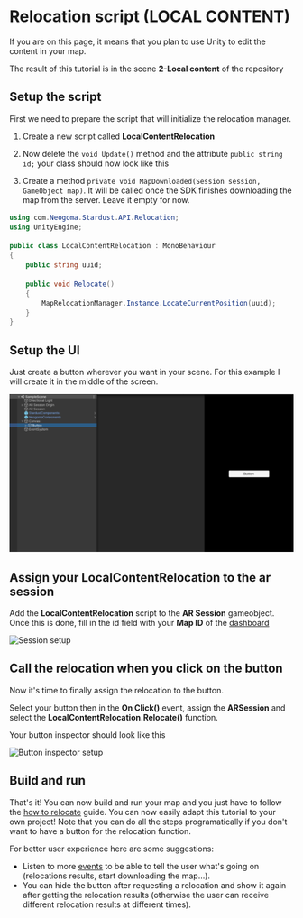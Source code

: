 # Relocation script (LOCAL CONTENT)

If you are on this page, it means that you plan to use Unity to edit the content in your map.

The result of this tutorial is in the scene **2-Local content** of the repository


## Setup the script

First we need to prepare the script that will initialize the relocation manager.

1. Create a new script called **LocalContentRelocation** 

2. Now delete the ```void Update()``` method and the attribute ```public string id;``` your class should now look like this

3. Create a method ```private void MapDownloaded(Session session, GameObject map)```. It will be called once the SDK finishes downloading the map from the server. Leave it empty for now.

```cs
using com.Neogoma.Stardust.API.Relocation;
using UnityEngine;

public class LocalContentRelocation : MonoBehaviour
{
    public string uuid;

    public void Relocate()
    {
        MapRelocationManager.Instance.LocateCurrentPosition(uuid);
    }
}
```

## Setup the UI

Just create a button wherever you want in your scene. For this example I will create it in the middle of the screen.

![Session setup](img/setup/ui_setup.png)

## Assign your LocalContentRelocation to the ar session

Add the **LocalContentRelocation** script to the **AR Session** gameobject.
Once this is done, fill in the id field with your **Map ID** of the [dashboard](https://stardust.neogoma.com/map_list)

![Session setup](img/setup/local_session_setup.png)

## Call the relocation when you click on the button

Now it's time to finally assign the relocation to the button.

Select your button then in the **On Click()** event, assign the **ARSession** and select the **LocalContentRelocation.Relocate()** function.

Your button inspector should look like this

![Button inspector setup](img/setup/local_button_inspector.png)

## Build and run

That's it! You can now build and run your map and you just have to follow the [how to relocate](how_relocate) guide. You can now easily adapt this tutorial to your own project! Note that you can do all the steps programatically if you don't want to have a button for the relocation function.

For better user experience here are some suggestions:
* Listen to more [events](developer/comp_map_relocation_manager#events) to be able to tell the user what's going on (relocations results, start downloading the map...).
* You can hide the button after requesting a relocation and show it again after getting the relocation results (otherwise the user can receive different relocation results at different times).



